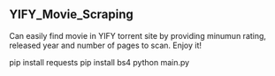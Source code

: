 ## YIFY_Movie_Scraping
Can easily find movie in YIFY torrent site by providing minumun rating, released year and number of pages to scan. Enjoy it!

pip install requests
pip install bs4
python main.py
